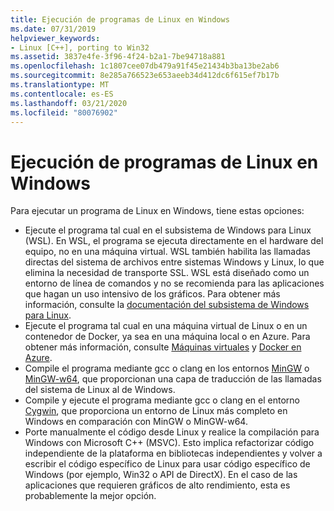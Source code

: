 ```yaml
---
title: Ejecución de programas de Linux en Windows
ms.date: 07/31/2019
helpviewer_keywords:
- Linux [C++], porting to Win32
ms.assetid: 3837e4fe-3f96-4f24-b2a1-7be94718a881
ms.openlocfilehash: 1c1807cee07db479a91f45e21434b3ba13be2ab6
ms.sourcegitcommit: 8e285a766523e653aeeb34d412dc6f615ef7b17b
ms.translationtype: MT
ms.contentlocale: es-ES
ms.lasthandoff: 03/21/2020
ms.locfileid: "80076902"
---
```

# <a name="running-linux-programs-on-windows"></a>Ejecución de programas de Linux en Windows

Para ejecutar un programa de Linux en Windows, tiene estas opciones:

- Ejecute el programa tal cual en el subsistema de Windows para Linux (WSL). En WSL, el programa se ejecuta directamente en el hardware del equipo, no en una máquina virtual. WSL también habilita las llamadas directas del sistema de archivos entre sistemas Windows y Linux, lo que elimina la necesidad de transporte SSL. WSL está diseñado como un entorno de línea de comandos y no se recomienda para las aplicaciones que hagan un uso intensivo de los gráficos. Para obtener más información, consulte la [documentación del subsistema de Windows para Linux](/windows/wsl/about).
- Ejecute el programa tal cual en una máquina virtual de Linux o en un contenedor de Docker, ya sea en una máquina local o en Azure. Para obtener más información, consulte [Máquinas virtuales](https://azure.microsoft.com/services/virtual-machines/) y [Docker en Azure](https://docs.microsoft.com/azure/docker/).
- Compile el programa mediante gcc o clang en los entornos [MinGW](http://MinGW.org/) o [MinGW-w64](https://MinGW-w64.org/doku.php), que proporcionan una capa de traducción de las llamadas del sistema de Linux al de Windows.
- Compile y ejecute el programa mediante gcc o clang en el entorno [Cygwin](https://www.cygwin.com/), que proporciona un entorno de Linux más completo en Windows en comparación con MinGW o MinGW-w64.
- Porte manualmente el código desde Linux y realice la compilación para Windows con Microsoft C++ (MSVC). Esto implica refactorizar código independiente de la plataforma en bibliotecas independientes y volver a escribir el código específico de Linux para usar código específico de Windows (por ejemplo, Win32 o API de DirectX). En el caso de las aplicaciones que requieren gráficos de alto rendimiento, esta es probablemente la mejor opción.
